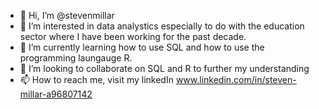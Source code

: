 - 👋 Hi, I’m @stevenmillar
- 👀 I’m interested in data analystics especially to do with the education sector where I have been working for the past decade.
- 🌱 I’m currently learning how to use SQL and how to use the programming laungauge R.
- 💞️ I’m looking to collaborate on SQL and R to further my understanding
- 📫 How to reach me, visit my linkedIn www.linkedin.com/in/steven-millar-a96807142

<!---
stevenmillar/stevenmillar is a ✨ special ✨ repository because its `README.md` (this file) appears on your GitHub profile.
You can click the Preview link to take a look at your changes.
--->
